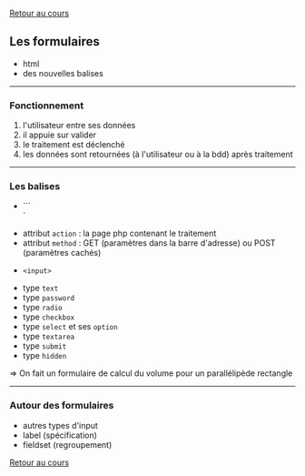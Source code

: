 [Retour au cours](../cours.md)

## Les formulaires

* html
* des nouvelles balises

---

### Fonctionnement

1. l'utilisateur entre ses données
2. il appuie sur valider
3. le traitement est déclenché
4. les données sont retournées (à l'utilisateur ou à la bdd) après traitement

---

### Les balises

* ```<form>`
 - attribut `action` : la page php contenant le traitement
 - attribut `method` : GET (paramètres dans la barre d'adresse) ou POST (paramètres cachés)
* `<input>`
 - type `text`
 - type `password`
 - type `radio`
 - type `checkbox`
 - type `select` et ses `option`
 - type `textarea`
 - type `submit`
 - type `hidden`

=> On fait un formulaire de calcul du volume pour un parallélipède rectangle

---

### Autour des formulaires

* autres types d'input
* label (spécification)
* fieldset (regroupement)

[Retour au cours](../cours.md)
